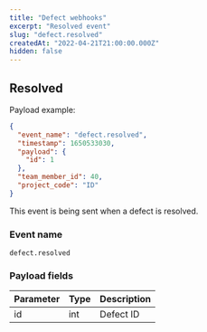```yaml
---
title: "Defect webhooks"
excerpt: "Resolved event"
slug: "defect.resolved"
createdAt: "2022-04-21T21:00:00.000Z"
hidden: false
---
```


## Resolved

Payload example:

```json
{
  "event_name": "defect.resolved",
  "timestamp": 1650533030,
  "payload": {
    "id": 1
  },
  "team_member_id": 40,
  "project_code": "ID"
}
```

This event is being sent when a defect is resolved.

### Event name

`defect.resolved`

### Payload fields

| Parameter | Type | Description |
|-----------|------|-------------|
| id        | int  | Defect ID   |
